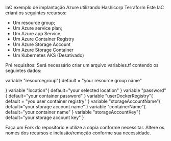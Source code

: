 IaC exemplo de implantação Azure utilizando Hashicorp Terraform
Este IaC criará os seguintes recursos:
- Um resource group;
- Um Azure service plan;
- Um Azure app Service;
- Um Azure Container Registry
- Um Azure Storage Account
- Um Azure Storage Container
- Um Kubernetes AKS (Desativado)



Pré requisitos:
Será necessário criar um arquivo variables.tf contendo os seguintes dados:

variable "resourcegroup"{
    default = "your resource group name"

}
variable "location"{
    default="your selected location"
}
variable "password"{
    default="your container password"
}
variable "userDockerRegistry"{
    default = "you user container registry"
}
variable "storageAccountName"{
    default="your storage account name"
}
variable "containerName"{
    default="your container name"
}
variable "storageAccountKey"{
    default="your storage account key"
}

Faça um Fork do repositório e utilize a cópia conforme necessitar.
Altere os nomes dos recursos e inclusão/remoção conforme sua necessidade.
